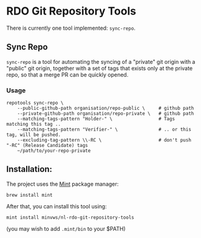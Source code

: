 # RDO Git Repository Tools

There is currently one tool implemented: `sync-repo`.

## Sync Repo

`sync-repo` is a tool for automating the syncing of a "private" git origin with a "public" git origin, together with a set of tags that exists only at the private repo, so that a merge PR can be quickly opened.

### Usage

```
repotools sync-repo \
    --public-github-path organisation/repo-public \     # github path
    --private-github-path organisation/repo-private \   # github path
    --matching-tags-pattern "Holder-" \                 # Tags matching this tag .. 
    --matching-tags-pattern "Verifier-" \               # .. or this tag, will be pushed.
    --excluding-tag-pattern \\-RC \                     # don't push "-RC" (Release Candidate) tags
    ~/path/to/your-repo-private
```

## Installation: 

The project uses the [Mint](https://github.com/yonaskolb/Mint) package manager: 

`brew install mint` 

After that, you can install this tool using:

`mint install minvws/nl-rdo-git-repository-tools`

(you may wish to add `.mint/bin` to your $PATH)
